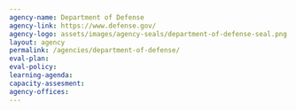 ```yaml
---
agency-name: Department of Defense
agency-link: https://www.defense.gov/
agency-logo: assets/images/agency-seals/department-of-defense-seal.png
layout: agency
permalink: /agencies/department-of-defense/
eval-plan:
eval-policy:
learning-agenda:
capacity-assesment:
agency-offices:
---
```

